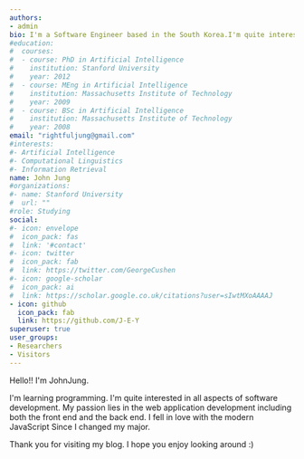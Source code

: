 ```yaml
---
authors:
- admin
bio: I'm a Software Engineer based in the South Korea.I'm quite interested in all aspects of software development.
#education:
#  courses:
#  - course: PhD in Artificial Intelligence
#    institution: Stanford University
#    year: 2012
#  - course: MEng in Artificial Intelligence
#    institution: Massachusetts Institute of Technology
#    year: 2009
#  - course: BSc in Artificial Intelligence
#    institution: Massachusetts Institute of Technology
#    year: 2008
email: "rightfuljung@gmail.com"
#interests:
#- Artificial Intelligence
#- Computational Linguistics
#- Information Retrieval
name: John Jung
#organizations:
#- name: Stanford University
#  url: ""
#role: Studying
social:
#- icon: envelope
#  icon_pack: fas
#  link: '#contact'
#- icon: twitter
#  icon_pack: fab
#  link: https://twitter.com/GeorgeCushen
#- icon: google-scholar
#  icon_pack: ai
#  link: https://scholar.google.co.uk/citations?user=sIwtMXoAAAAJ
- icon: github
  icon_pack: fab
  link: https://github.com/J-E-Y
superuser: true
user_groups:
- Researchers
- Visitors
---
```


Hello!! I'm JohnJung. 

I'm learning programming. I'm quite interested in all aspects of software development. My passion lies in the web application development including both the front end and the back end. I fell in love with the modern JavaScript Since I changed my major. 

Thank you for visiting my blog. I hope you enjoy looking around :)